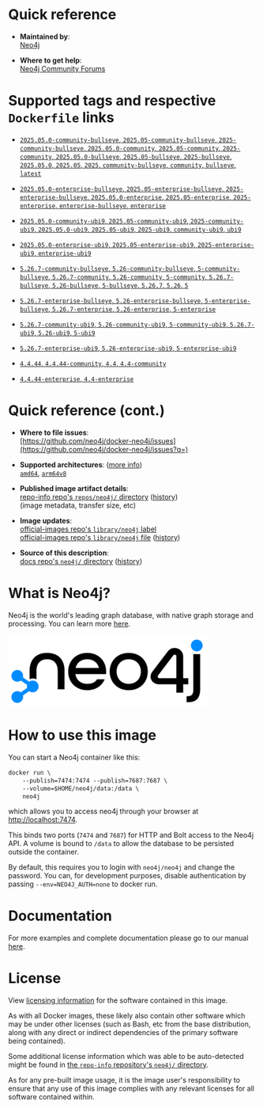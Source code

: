 <!--

********************************************************************************

WARNING:

    DO NOT EDIT "neo4j/README.md"

    IT IS AUTO-GENERATED

    (from the other files in "neo4j/" combined with a set of templates)

********************************************************************************

-->

# Quick reference

-	**Maintained by**:  
	[Neo4j](https://github.com/neo4j/docker-neo4j)

-	**Where to get help**:  
	[Neo4j Community Forums](https://community.neo4j.com)

# Supported tags and respective `Dockerfile` links

-	[`2025.05.0-community-bullseye`, `2025.05-community-bullseye`, `2025-community-bullseye`, `2025.05.0-community`, `2025.05-community`, `2025-community`, `2025.05.0-bullseye`, `2025.05-bullseye`, `2025-bullseye`, `2025.05.0`, `2025.05`, `2025`, `community-bullseye`, `community`, `bullseye`, `latest`](https://github.com/neo4j/docker-neo4j-publish/blob/e9e870d30bcb8e30daca71ca31d809dd018645ea/2025.05.0/bullseye/community/Dockerfile)

-	[`2025.05.0-enterprise-bullseye`, `2025.05-enterprise-bullseye`, `2025-enterprise-bullseye`, `2025.05.0-enterprise`, `2025.05-enterprise`, `2025-enterprise`, `enterprise-bullseye`, `enterprise`](https://github.com/neo4j/docker-neo4j-publish/blob/e9e870d30bcb8e30daca71ca31d809dd018645ea/2025.05.0/bullseye/enterprise/Dockerfile)

-	[`2025.05.0-community-ubi9`, `2025.05-community-ubi9`, `2025-community-ubi9`, `2025.05.0-ubi9`, `2025.05-ubi9`, `2025-ubi9`, `community-ubi9`, `ubi9`](https://github.com/neo4j/docker-neo4j-publish/blob/e9e870d30bcb8e30daca71ca31d809dd018645ea/2025.05.0/ubi9/community/Dockerfile)

-	[`2025.05.0-enterprise-ubi9`, `2025.05-enterprise-ubi9`, `2025-enterprise-ubi9`, `enterprise-ubi9`](https://github.com/neo4j/docker-neo4j-publish/blob/e9e870d30bcb8e30daca71ca31d809dd018645ea/2025.05.0/ubi9/enterprise/Dockerfile)

-	[`5.26.7-community-bullseye`, `5.26-community-bullseye`, `5-community-bullseye`, `5.26.7-community`, `5.26-community`, `5-community`, `5.26.7-bullseye`, `5.26-bullseye`, `5-bullseye`, `5.26.7`, `5.26`, `5`](https://github.com/neo4j/docker-neo4j-publish/blob/f2ea9c4a3a1afcaf2d5ea9654fe55ff52fc1e86f/5.26.7/bullseye/community/Dockerfile)

-	[`5.26.7-enterprise-bullseye`, `5.26-enterprise-bullseye`, `5-enterprise-bullseye`, `5.26.7-enterprise`, `5.26-enterprise`, `5-enterprise`](https://github.com/neo4j/docker-neo4j-publish/blob/f2ea9c4a3a1afcaf2d5ea9654fe55ff52fc1e86f/5.26.7/bullseye/enterprise/Dockerfile)

-	[`5.26.7-community-ubi9`, `5.26-community-ubi9`, `5-community-ubi9`, `5.26.7-ubi9`, `5.26-ubi9`, `5-ubi9`](https://github.com/neo4j/docker-neo4j-publish/blob/f2ea9c4a3a1afcaf2d5ea9654fe55ff52fc1e86f/5.26.7/ubi9/community/Dockerfile)

-	[`5.26.7-enterprise-ubi9`, `5.26-enterprise-ubi9`, `5-enterprise-ubi9`](https://github.com/neo4j/docker-neo4j-publish/blob/f2ea9c4a3a1afcaf2d5ea9654fe55ff52fc1e86f/5.26.7/ubi9/enterprise/Dockerfile)

-	[`4.4.44`, `4.4.44-community`, `4.4`, `4.4-community`](https://github.com/neo4j/docker-neo4j-publish/blob/a0fc315f717639f19237bffd1ef1b9b4ecab4182/4.4.44/bullseye/community/Dockerfile)

-	[`4.4.44-enterprise`, `4.4-enterprise`](https://github.com/neo4j/docker-neo4j-publish/blob/a0fc315f717639f19237bffd1ef1b9b4ecab4182/4.4.44/bullseye/enterprise/Dockerfile)

# Quick reference (cont.)

-	**Where to file issues**:  
	[https://github.com/neo4j/docker-neo4j/issues](https://github.com/neo4j/docker-neo4j/issues?q=)

-	**Supported architectures**: ([more info](https://github.com/docker-library/official-images#architectures-other-than-amd64))  
	[`amd64`](https://hub.docker.com/r/amd64/neo4j/), [`arm64v8`](https://hub.docker.com/r/arm64v8/neo4j/)

-	**Published image artifact details**:  
	[repo-info repo's `repos/neo4j/` directory](https://github.com/docker-library/repo-info/blob/master/repos/neo4j) ([history](https://github.com/docker-library/repo-info/commits/master/repos/neo4j))  
	(image metadata, transfer size, etc)

-	**Image updates**:  
	[official-images repo's `library/neo4j` label](https://github.com/docker-library/official-images/issues?q=label%3Alibrary%2Fneo4j)  
	[official-images repo's `library/neo4j` file](https://github.com/docker-library/official-images/blob/master/library/neo4j) ([history](https://github.com/docker-library/official-images/commits/master/library/neo4j))

-	**Source of this description**:  
	[docs repo's `neo4j/` directory](https://github.com/docker-library/docs/tree/master/neo4j) ([history](https://github.com/docker-library/docs/commits/master/neo4j))

# What is Neo4j?

Neo4j is the world's leading graph database, with native graph storage and processing. You can learn more [here](http://neo4j.com/developer).

![logo](https://raw.githubusercontent.com/docker-library/docs/56823e63d5b6dd7ddbb9d5d3c4a8947778055d8e/neo4j/logo.png)

# How to use this image

You can start a Neo4j container like this:

```console
docker run \
    --publish=7474:7474 --publish=7687:7687 \
    --volume=$HOME/neo4j/data:/data \
    neo4j
```

which allows you to access neo4j through your browser at [http://localhost:7474](http://localhost:7474).

This binds two ports (`7474` and `7687`) for HTTP and Bolt access to the Neo4j API. A volume is bound to `/data` to allow the database to be persisted outside the container.

By default, this requires you to login with `neo4j/neo4j` and change the password. You can, for development purposes, disable authentication by passing `--env=NEO4J_AUTH=none` to docker run.

# Documentation

For more examples and complete documentation please go to our manual [here](http://neo4j.com/docs/operations-manual/current/deployment/single-instance/docker/).

# License

View [licensing information](https://neo4j.com/licensing) for the software contained in this image.

As with all Docker images, these likely also contain other software which may be under other licenses (such as Bash, etc from the base distribution, along with any direct or indirect dependencies of the primary software being contained).

Some additional license information which was able to be auto-detected might be found in [the `repo-info` repository's `neo4j/` directory](https://github.com/docker-library/repo-info/tree/master/repos/neo4j).

As for any pre-built image usage, it is the image user's responsibility to ensure that any use of this image complies with any relevant licenses for all software contained within.
